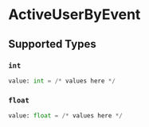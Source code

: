 # ActiveUserByEvent


## Supported Types

### `int`

```python
value: int = /* values here */
```

### `float`

```python
value: float = /* values here */
```

